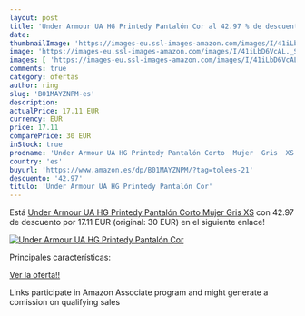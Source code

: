 ```yaml
---
layout: post
title: 'Under Armour UA HG Printedy Pantalón Cor al 42.97 % de descuento'
date: 
thumbnailImage: 'https://images-eu.ssl-images-amazon.com/images/I/41iLbD6VcAL._SL200_.jpg'
image: 'https://images-eu.ssl-images-amazon.com/images/I/41iLbD6VcAL._SL200_.jpg'
images: [ 'https://images-eu.ssl-images-amazon.com/images/I/41iLbD6VcAL._SL200_.jpg' ]
comments: true
category: ofertas
author: ring
slug: 'B01MAYZNPM-es'
description:
actualPrice: 17.11 EUR
currency: EUR
price: 17.11
comparePrice: 30 EUR
inStock: true
prodname: 'Under Armour UA HG Printedy Pantalón Corto  Mujer  Gris  XS'
country: 'es'
buyurl: 'https://www.amazon.es/dp/B01MAYZNPM/?tag=tolees-21'
descuento: '42.97'
titulo: 'Under Armour UA HG Printedy Pantalón Cor'
---
```


Está [Under Armour UA HG Printedy Pantalón Corto  Mujer  Gris  XS](https://www.amazon.es/dp/B01MAYZNPM/?tag=tolees-21) con 42.97 de descuento por 17.11 EUR (original: 30 EUR) en el siguiente enlace!

[![Under Armour UA HG Printedy Pantalón Cor](https://images-eu.ssl-images-amazon.com/images/I/41iLbD6VcAL._SL200_.jpg)](https://www.amazon.es/dp/B01MAYZNPM/?tag=tolees-21)

Principales características:


[Ver la oferta!!](https://www.amazon.es/dp/B01MAYZNPM/?tag=tolees-21)

Links participate in Amazon Associate program and might generate a comission on qualifying sales


